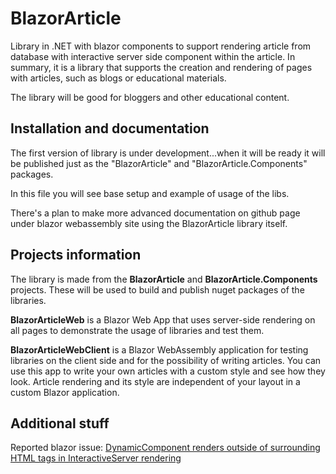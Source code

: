 <!-- https://github.com/witM/BlazorArticle -->

# BlazorArticle

Library in .NET with blazor components to support rendering article from database with interactive server side component within the article. In summary, it is a library that supports the creation and rendering of pages with articles, such as blogs or educational materials.

The library will be good for bloggers and other educational content.

## Installation and documentation

The first version of library is under development...when it will be ready it will be published just as the "BlazorArticle" and "BlazorArticle.Components" packages.

In this file you will see base setup and example of usage of the libs.

There's a plan to make more advanced documentation on github page under blazor webassembly site using the BlazorArticle library itself.

## Projects information

The library is made from the **BlazorArticle** and **BlazorArticle.Components** projects. These will be used to build and publish nuget packages of the libraries.

**BlazorArticleWeb** is a Blazor Web App that uses server-side rendering on all pages to demonstrate the usage of libraries and test them.

**BlazorArticleWebClient** is a Blazor WebAssembly application for testing libraries on the client side and for the possibility of writing articles. You can use this app to write your own articles with a custom style and see how they look. Article rendering and its style are independent of your layout in a custom Blazor application.


## Additional stuff

Reported blazor issue: [DynamicComponent renders outside of surrounding HTML tags in InteractiveServer rendering](https://github.com/dotnet/aspnetcore/issues/61760)